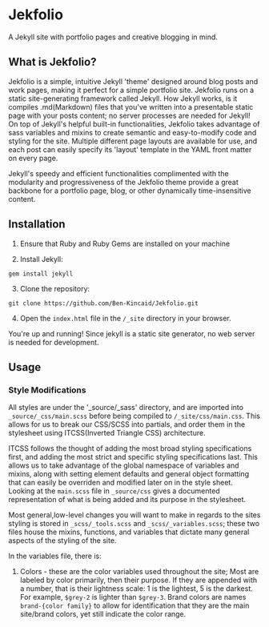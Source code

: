 # Jekfolio
A Jekyll site with portfolio pages and creative blogging in mind.

## What is Jekfolio?

Jekfolio is a simple, intuitive Jekyll 'theme' designed around blog posts and work pages, making it perfect for a simple portfolio site. Jekfolio runs on a static site-generating framework called Jekyll. How Jekyll works, is it compiles .md(Markdown) files that you've written into a presentable static page with your posts content; no server processes are needed for Jekyll! On top of Jekyll's helpful built-in functionalities, Jekfolio takes advantage of sass variables and mixins to create semantic and easy-to-modify code and styling for the site. Multiple different page layouts are available for use, and each post can easily specify its 'layout' template in the YAML front matter on every page.

Jekyll's speedy and efficient functionalities complimented with the modularity and progressiveness of the Jekfolio theme provide a great backbone for a portfolio page, blog, or other dynamically time-insensitive content.

## Installation

1. Ensure that Ruby and Ruby Gems are installed on your machine

2. Install Jekyll:
````
gem install jekyll
````

3. Clone the repository:
````
git clone https://github.com/Ben-Kincaid/Jekfolio.git
````

4. Open the `index.html` file in the `/_site` directory in your browser.

You're up and running! Since jekyll is a static site generator, no web server is needed for development.

## Usage

### Style Modifications
All styles are under the '_source/_sass' directory, and are imported into `_source/_css/main.scss` before being compiled to `/_site/css/main.css`. This allows for us to break our CSS/SCSS into partials, and order them in the stylesheet using ITCSS(Inverted Triangle CSS) architecture. 

ITCSS follows the thought of adding the most broad styling specifications first, and adding the most strict and specific styling specifications last. This allows us to take advantage of the global namespace of variables and mixins, along with setting element defaults and general object formatting that can easily be overriden and modified later on in the style sheet. Looking at the `main.scss` file in `_source/css` gives a documented representation of what is being added and its purpose in the stylesheet.

Most general,low-level changes you will want to make in regards to the sites styling is stored in `_scss/_tools.scss` and `_scss/_variables.scss`; these two files house the mixins, functions, and variables that dictate many general aspects of the styling of the site. 

In the variables file, there is: 
  1. Colors - these are the color variables used throughout the site; Most are labeled by color primarily, then their purpose. If they are appended with a number, that is their lightness scale: 1 is the lightest, 5 is the darkest. For example, `$grey-2` is lighter than `$grey-3`. Brand colors are names `brand-{color family}` to allow for identification that they are the main site/brand colors, yet still indicate the color range. 


